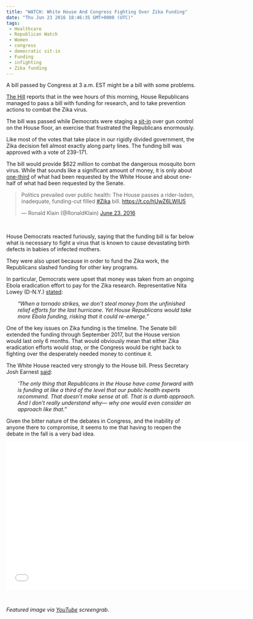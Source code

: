 ```yaml
---
title: "WATCH: White House And Congress Fighting Over Zika Funding"
date: "Thu Jun 23 2016 18:46:35 GMT+0000 (UTC)"
tags: 
 - Healthcare
 - Republican Watch
 - Women
 - congress
 - democratic sit-in
 - Funding
 - infighting
 - Zika funding
---
```

<p><!-- Quick Adsense WordPress Plugin: http://quicksense.net/ --></p><p>A bill passed by Congress at 3 a.m. EST&#xA0;might be a bill with some problems.</p><p><a href="http://thehill.com/policy/healthcare/280459-house-approves-zika-funding-bill-over-white-house-veto-threat" onclick="__gaTracker(&apos;send&apos;, &apos;event&apos;, &apos;outbound-article&apos;, &apos;http://thehill.com/policy/healthcare/280459-house-approves-zika-funding-bill-over-white-house-veto-threat&apos;, &apos;The Hill&apos;);">The Hill</a>&#xA0;reports that in the wee hours of this morning, House Republicans managed to pass a bill with funding for research, and to take prevention actions to combat the&#xA0;Zika virus.</p><p>The bill was passed while Democrats were staging a <a href="http://www.nbcnews.com/storyline/orlando-nightclub-massacre/democrats-vow-continue-gun-control-sit-house-adjourns-n597426" onclick="__gaTracker(&apos;send&apos;, &apos;event&apos;, &apos;outbound-article&apos;, &apos;http://www.nbcnews.com/storyline/orlando-nightclub-massacre/democrats-vow-continue-gun-control-sit-house-adjourns-n597426&apos;, &apos;sit-in&apos;);">sit-in</a>&#xA0;over gun control on the House floor, an exercise that frustrated the Republicans enormously.</p><p>Like most of&#xA0;the votes that take place in our rigidly divided government, the Zika decision fell&#xA0;almost exactly along party lines. The funding bill was approved with a vote of 239-171.</p><p>The bill would provide $622 million to combat the dangerous mosquito born virus. While that sounds like a significant amount of money, it is only about <a href="http://thehill.com/policy/healthcare/280459-house-approves-zika-funding-bill-over-white-house-veto-threat" onclick="__gaTracker(&apos;send&apos;, &apos;event&apos;, &apos;outbound-article&apos;, &apos;http://thehill.com/policy/healthcare/280459-house-approves-zika-funding-bill-over-white-house-veto-threat&apos;, &apos;one-third&apos;);">one-third</a> of what had been requested by the White House&#xA0;and&#xA0;about one-half of what had been requested by the Senate.</p><blockquote class="twitter-tweet" data-width="500"><p lang="en" dir="ltr">Politics prevailed over public health:  The House passes a rider-laden, inadequate, funding-cut filled <a href="https://twitter.com/hashtag/Zika?src=hash" onclick="__gaTracker(&apos;send&apos;, &apos;event&apos;, &apos;outbound-article&apos;, &apos;https://twitter.com/hashtag/Zika?src=hash&apos;, &apos;#Zika&apos;);">#Zika</a> bill. <a href="https://t.co/hUwZ6LWIU5" onclick="__gaTracker(&apos;send&apos;, &apos;event&apos;, &apos;outbound-article&apos;, &apos;https://t.co/hUwZ6LWIU5&apos;, &apos;https://t.co/hUwZ6LWIU5&apos;);">https://t.co/hUwZ6LWIU5</a></p>
<p>&#x2014; Ronald Klain (@RonaldKlain) <a href="https://twitter.com/RonaldKlain/status/745956300119498752" onclick="__gaTracker(&apos;send&apos;, &apos;event&apos;, &apos;outbound-article&apos;, &apos;https://twitter.com/RonaldKlain/status/745956300119498752&apos;, &apos;June 23, 2016&apos;);">June 23, 2016</a></p></blockquote><p><script async src="//platform.twitter.com/widgets.js" charset="utf-8"></script></p><p>&#xA0;</p><p>House Democrats reacted furiously, saying that the funding bill is far below what is necessary to fight a virus that is known to cause devastating birth defects in babies of infected mothers.</p><p>They were also upset because in order to fund the Zika work, the Republicans slashed funding for other key programs.</p><p>In particular, Democrats were upset that money was taken from an ongoing Ebola eradication effort to pay for the Zika research. Representative Nita Lowey (D-N.Y.) <a href="http://thehill.com/policy/healthcare/280459-house-approves-zika-funding-bill-over-white-house-veto-threat" onclick="__gaTracker(&apos;send&apos;, &apos;event&apos;, &apos;outbound-article&apos;, &apos;http://thehill.com/policy/healthcare/280459-house-approves-zika-funding-bill-over-white-house-veto-threat&apos;, &apos;stated&apos;);">stated</a>:</p><p class="p1" style="padding-left: 30px;"><em>&#x201C;When a tornado strikes, we don&#x2019;t steal money from the unfinished relief efforts for the last hurricane. Yet House Republicans would take more Ebola funding, risking that it could re-emerge.&#x201D;</em></p><p>One of the key&#xA0;issues&#xA0;on Zika funding is the timeline. The Senate bill extended the funding through September 2017, but the House version would&#xA0;last only 6 months. That would obviously mean that either Zika eradication efforts would stop, or the Congress would be right back to fighting over the&#xA0;desperately needed money to continue it.</p><p><!-- Quick Adsense WordPress Plugin: http://quicksense.net/ --></p><p>The White House reacted very strongly to the House bill. Press Secretary Josh Earnest&#xA0;<a href="http://thehill.com/policy/healthcare/280459-house-approves-zika-funding-bill-over-white-house-veto-threat" onclick="__gaTracker(&apos;send&apos;, &apos;event&apos;, &apos;outbound-article&apos;, &apos;http://thehill.com/policy/healthcare/280459-house-approves-zika-funding-bill-over-white-house-veto-threat&apos;, &apos;said&apos;);">said</a>:</p><p class="p1" style="padding-left: 30px;"><em><span class="s1">&#x2018;The only thing that Republicans in the House have come forward with is funding at like a third of the level that our public health experts recommend. That doesn&#x2019;t make sense at all. That is a dumb approach. And I don&#x2019;t really understand why&#x2014;&#xA0;why one would even consider an approach like that.&#x201D;</span></em></p><p>Given the bitter nature of the debates in Congress, and the inability of anyone there to compromise, it seems to me that having to reopen&#xA0;the debate in the fall is a very bad idea.</p><p><span class="embed-youtube" style="text-align:center; display: block;"><iframe class="youtube-player" type="text/html" width="640" height="390" src="//www.youtube.com/embed/KTYgOd5Yo_c?version=3&amp;rel=1&amp;fs=1&amp;autohide=2&amp;showsearch=0&amp;showinfo=1&amp;iv_load_policy=1&amp;wmode=transparent" allowfullscreen="true" style="border:0;"></iframe></span></p><p>&#xA0;</p><p><em>Featured image via <a href="https://www.youtube.com/watch?v=AlITO61h-L0" onclick="__gaTracker(&apos;send&apos;, &apos;event&apos;, &apos;outbound-article&apos;, &apos;https://www.youtube.com/watch?v=AlITO61h-L0&apos;, &apos;YouTube&apos;);">YouTube</a> screengrab.</em></p><div style="font-size:0px;height:0px;line-height:0px;margin:0;padding:0;clear:both"></div>